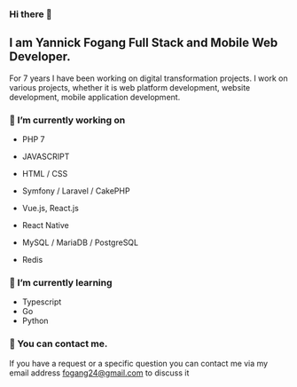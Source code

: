 ### Hi there 👋

## I am Yannick Fogang Full Stack and Mobile Web Developer.

For 7 years I have been working on digital transformation projects. I work on various projects, whether it is web platform development, website development, mobile application development.

### 🔭 I’m currently working on 
- PHP 7
- JAVASCRIPT
- HTML / CSS

- Symfony / Laravel / CakePHP
- Vue.js, React.js
- React Native

- MySQL / MariaDB / PostgreSQL
- Redis

### 🌱 I’m currently learning
- Typescript
- Go
- Python

### 💬 You can contact me.
If you have a request or a specific question you can contact me via my email address fogang24@gmail.com to discuss it



<!--
**yannickfogang/yannickfogang** is a ✨ _special_ ✨ repository because its `README.md` (this file) appears on your GitHub profile.

Here are some ideas to get you started:

- 🔭 I’m currently working on ...
- 🌱 I’m currently learning ...
- 👯 I’m looking to collaborate on ...
- 🤔 I’m looking for help with ...
- 💬 Ask me about ...
- 📫 How to reach me: ...
- 😄 Pronouns: ...
- ⚡ Fun fact: ...
-->

